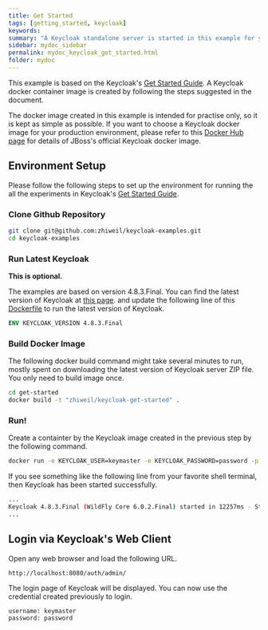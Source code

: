 ```yaml
---
title: Get Started
tags: [getting_started, keycloak]
keywords:
summary: "A Keycloak standalone server is started in this example for you to play with."
sidebar: mydoc_sidebar
permalink: mydoc_keycloak_get_started.html
folder: mydoc
---
```

This example is based on the Keycloak's [Get Started Guide](https://www.keycloak.org/docs/latest/getting_started/index.html). A Keycloak
docker container image is created by following the steps suggested in the document. 

The docker image created in this example is intended for practise only, so it is kept as simple as possible. If you want to 
choose a Keycloak docker image for your production environment, please refer to this 
[Docker Hub page](https://hub.docker.com/r/jboss/keycloak) for details of JBoss's official Keycloak docker image.  

## Environment Setup
Please follow the following steps to set up the environment for running the all the experiments in 
Keycloak's [Get Started Guide](https://www.keycloak.org/docs/latest/getting_started/index.html).

### Clone Github Repository
```bash
git clone git@github.com:zhiweil/keycloak-examples.git
cd keycloak-examples
```
### Run Latest Keycloak
**This is optional.** 

The examples are based on version 4.8.3.Final. You can find the latest version of Keycloak at [this page](https://www.keycloak.org/downloads.html).
and update the following line of this [Dockerfile](https://github.com/zhiweil/keycloak-examples/blob/master/get-started/Dockerfile) to run the latest version of Keycloak.
```dockerfile
ENV KEYCLOAK_VERSION 4.8.3.Final
```

### Build Docker Image
The following docker build command might take several minutes to run, mostly spent on downloading the latest version 
of Keycloak server ZIP file. You only need to build image once. 
```bash
cd get-started
docker build -t "zhiweil/keycloak-get-started" .
```

### Run!
Create a containter by the Keycloak image created in the previous step by the following command.
```bash
docker run -e KEYCLOAK_USER=keymaster -e KEYCLOAK_PASSWORD=password -p 8080:8080 zhiweil/keycloak-get-started:latest
```

If you see something like the following line from your favorite shell terminal, then Keycloak has been started successfully.
```bash
...
Keycloak 4.8.3.Final (WildFly Core 6.0.2.Final) started in 12257ms - Started 577 of 834 services (557 services are lazy, passive or on-demand)
...
```
## Login via Keycloak's Web Client
Open any web browser and load the following URL.
```text
http://localhost:8080/auth/admin/
```
The login page of Keycloak will be displayed. You can now use the credential created previously to login.
```text
username: keymaster
password: password
```
